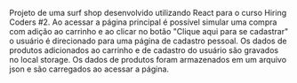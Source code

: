 Projeto de uma surf shop desenvolvido utilizando React para o curso Hiring Coders #2. Ao acessar a página principal é possível simular uma compra com adição ao carrinho e ao clicar no botão "Clique aqui para se cadastrar" o usuário é direcionado para uma página de cadastro pessoal. 
Os dados de produtos adicionados ao carrinho e de cadastro do usuário são gravados no local storage. 
Os dados de produtos foram armazenados em um arquivo json e são carregados ao acessar a página.